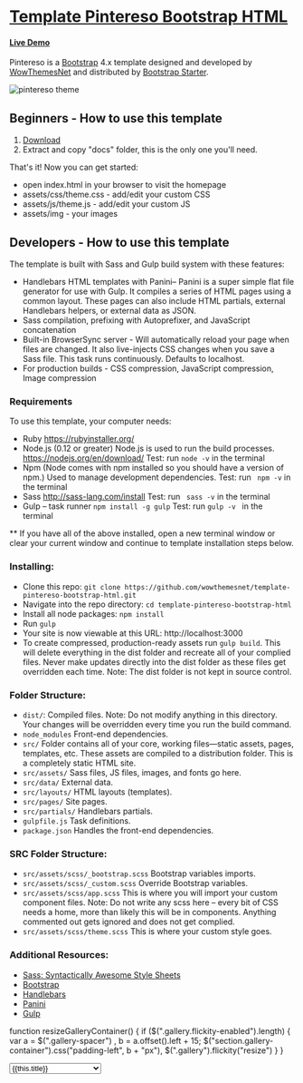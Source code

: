 # [Template Pintereso Bootstrap HTML](https://wowthemesnet.github.io/template-pintereso-bootstrap-html/) 

#### [Live Demo](https://wowthemesnet.github.io/template-pintereso-bootstrap-html/)

Pintereso is a [Bootstrap](https://getbootstrap.com/) 4.x template designed and developed by [WowThemesNet](https://www.wowthemes.net/) and distributed by [Bootstrap Starter](https://bootstrapstarter.com/). 

![pintereso theme](docs/assets/img/screenshot.jpg)

## Beginners - How to use this template

1. [Download](https://github.com/wowthemesnet/template-pintereso-bootstrap-html/archive/master.zip)
2. Extract and copy "docs" folder, this is the only one you'll need.

That's it! Now you can get started:
- open index.html in your browser to visit the homepage
- assets/css/theme.css - add/edit your custom CSS
- assets/js/theme.js - add/edit your custom JS
- assets/img - your images

## Developers - How to use this template

The template is built with Sass and Gulp build system with these features:

-	Handlebars HTML templates with Panini– Panini is a super simple flat file generator for use with Gulp. It compiles a series of HTML pages using a common layout. These pages can also include HTML partials, external Handlebars helpers, or external data as JSON.
-	Sass compilation, prefixing with Autoprefixer, and JavaScript concatenation
-	Built-in BrowserSync server - Will automatically reload your page when files are changed. It also live-injects CSS changes when you save a Sass file. This task runs continuously. Defaults to localhost. 
-	For production builds - CSS compression, JavaScript compression, Image compression


### Requirements

To use this template, your computer needs:

-	Ruby https://rubyinstaller.org/ 
-	Node.js (0.12 or greater) Node.js is used to run the build processes. https://nodejs.org/en/download/ 
	Test: run ` node -v ` in the terminal
-	Npm (Node comes with npm installed so you should have a version of npm.) Used to manage development dependencies.
	Test: run ` npm -v`  in the terminal
-	Sass http://sass-lang.com/install 
	Test: run ` sass -v`  in the terminal
-	Gulp – task runner
	`npm install -g gulp`
	Test: run `gulp -v ` in the terminal

** If you have all of the above installed, open a new terminal window or clear your current window and continue to template installation steps below. 


### Installing:

- Clone this repo: `git clone https://github.com/wowthemesnet/template-pintereso-bootstrap-html.git`
- Navigate into the repo directory: `cd template-pintereso-bootstrap-html`
- Install all node packages: `npm install`
- Run `gulp`
- Your site is now viewable at this URL: http://localhost:3000
- To create compressed, production-ready assets run `gulp build`. This will delete everything in the dist folder and recreate all of your complied files. Never make updates directly into the dist folder as these files get overridden each time. Note: The dist folder is not kept in source control.


### Folder Structure:

- `dist/`: Compiled files. Note: Do not modify anything in this directory. Your changes will be overridden every time you run the build command. 
- `node_modules` Front-end dependencies.
- `src/` Folder contains all of your core, working files—static assets, pages, templates, etc. These assets are compiled to a distribution folder. This is a completely static HTML site. 
- `src/assets/` Sass files, JS files, images, and fonts go here.
- `src/data/` External data.
- `src/layouts/` HTML layouts (templates).
- `src/pages/` Site pages.
- `src/partials/` Handlebars partials.
- `gulpfile.js` Task definitions.
- `package.json` Handles the front-end dependencies.


### SRC Folder Structure:

- `src/assets/scss/_bootstrap.scss` Bootstrap variables imports.
- `src/assets/scss/_custom.scss` Override Bootstrap variables.
- `src/assets/scss/app.scss` This is where you will import your custom component files. Note: Do not write any scss here – every bit of CSS needs a home, more than likely this will be in components. Anything commented out gets ignored and does not get complied.
- `src/assets/scss/theme.scss` This is where your custom style goes.


### Additional Resources:
- [Sass: Syntactically Awesome Style Sheets](http://sass-lang.com/)
- [Bootstrap](https://getbootstrap.com/)
- [Handlebars](http://handlebarsjs.com/)
- [Panini](https://github.com/zurb/panini) 
- [Gulp](https://gulpjs.org/getting-started)


<!-- NOTE -->

function resizeGalleryContainer() {
    if ($(".gallery.flickity-enabled").length) {
        var a = $(".gallery-spacer")
          , b = a.offset().left + 15;
        $("section.gallery-container").css("padding-left", b + "px"),
        $(".gallery").flickity("resize")
    }
}

<!-- Handlebar panini -->

 <select class="select2-single" name="selLevel" id="selLevel" data-placeholder="Bậc học*">
  {{#each levels}}
  <option value="{{@index}}">{{this.title}}</option>
    <optgroup label="{{this.title}}">
        {{#each this.groups}}
        <option value="{{@../key}}" data-index={{@index}} data-code="{{../code}}" >{{../title}} - {{this.title}}</option>
        {{/each}}
      </optgroup>
  {{/each}}
</select>
